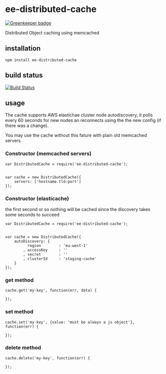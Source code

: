 # ee-distributed-cache

[![Greenkeeper badge](https://badges.greenkeeper.io/eventEmitter/ee-distributed-cache.svg)](https://greenkeeper.io/)

Distributed Object caching using memcached

## installation

	npm install ee-distributed-cache

## build status

[![Build Status](https://travis-ci.org/eventEmitter/ee-distributed-cache.png?branch=master)](https://travis-ci.org/eventEmitter/ee-distributed-cache)


## usage

The cache supports AWS elastichae cluster node autodiscovery, it polls every 60 seconds for new nodes an reconnects using the the new config (if there was a change). 

You may use the cache without this fature with plain old memcached servers


### Constructor (memcached servers)

	var DistributedCache = require('ee-distributed-cache');


	var cache = new DistributedCache({
		servers: ['hostname.tld:port']
	});


### Constructor (elasticache)

the first second or so nothing will be cached since the discovery takes some seconds to succeed

	var DistributedCache = require('ee-distributed-cache');


	var cache = new DistributedCache({
		autoDiscovery: {
			  region 	 	: 'eu-west-1'
			, accessKey 	: ''
			, secret 		: ''
			, clusterId 	: 'staging-cache'
		}
	});


### get method

	cache.get('my-key', function(err, data) {

	});



### set method

	cache.set('my-key', {value: 'must be always a js object'}, function(err) {
		
	});


### delete method

	cache.delete('my-key', function(err) {
		
	});